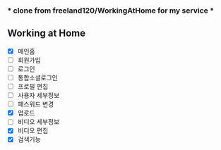 ### * clone from freeland120/WorkingAtHome for my service *

## Working at Home

- [x] 메인홈
- [ ] 회원가입
- [ ] 로그인
- [ ] 통합소셜로그인
- [ ] 프로필 편집
- [ ] 사용자 세부정보
- [ ] 패스워드 변경
- [x] 업로드
- [ ] 비디오 세부정보
- [x] 비디오 편집
- [x] 검색기능
